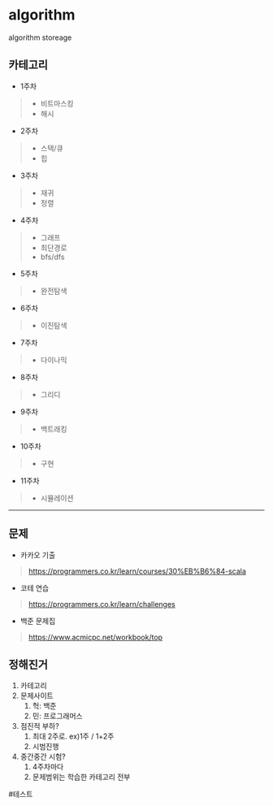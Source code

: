 # algorithm
algorithm storeage

## 카테고리

- 1주차
> - 비트마스킹
> - 해시

- 2주차
> - 스택/큐
> - 힙

- 3주차
> - 재귀
> - 정렬

- 4주차
> - 그래프
> - 최단경로
> - bfs/dfs

- 5주차
> - 완전탐색

- 6주차
> - 이진탐색

- 7주차
> - 다이나믹

- 8주차
> - 그리디

- 9주차
> - 백트래킹

- 10주차
> - 구현

- 11주차
> - 시뮬레이션

---

## 문제

- 카카오 기출
> https://programmers.co.kr/learn/courses/30%EB%B6%84-scala

- 코테 연습
> https://programmers.co.kr/learn/challenges

- 백준 문제집
> https://www.acmicpc.net/workbook/top

## 정해진거

1. 카테고리
2. 문제사이트
   1. 헉: 백준
   2. 민: 프로그래머스
3. 점진적 부하?
   1. 최대 2주로. ex)1주 / 1+2주
   2. 시범진행
4. 중간중간 시험?
   1. 4주차마다
   2. 문제범위는 학습한 카테고리 전부

#테스트
